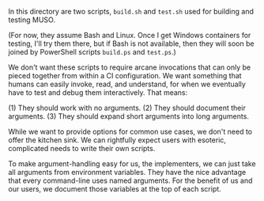 In this directory are two scripts, `build.sh` and `test.sh` used for building
and testing MUSO.

(For now, they assume Bash and Linux. Once I get Windows containers for
testing, I'll try them there, but if Bash is not available, then they will
soon be joined by PowerShell scripts `build.ps` and `test.ps`.)

We don't want these scripts to require arcane invocations that can only be
pieced together from within a CI configuration. We want something that humans
can easily invoke, read, and understand, for when we eventually have to test
and debug them interactively. That means:

(1) They should work with no arguments.
(2) They should document their arguments.
(3) They should expand short arguments into long arguments.

While we want to provide options for common use cases, we don't need to offer
the kitchen sink. We can rightfully expect users with esoteric, complicated
needs to write their own scripts.

To make argument-handling easy for us, the implementers, we can just take all
arguments from environment variables. They have the nice advantage that every
command-line uses named arguments. For the benefit of us and our users, we
document those variables at the top of each script.
